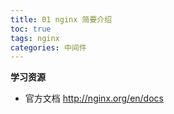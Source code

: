 ```yaml
---
title: 01 nginx 简要介绍
toc: true
tags: nginx
categories: 中间件
---
```


**学习资源**
- 官方文档 http://nginx.org/en/docs